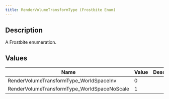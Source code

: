 ```yaml
---
title: RenderVolumeTransformType (Frostbite Enum)
---
```

## Description

A Frostbite enumeration.

## Values

| Name                                         | Value | Description |
| -------------------------------------------- | ----- | ----------- |
| RenderVolumeTransformType\_WorldSpaceInv     | 0     |             |
| RenderVolumeTransformType\_WorldSpaceNoScale | 1     |             |
